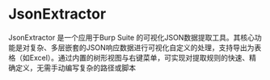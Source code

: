 # JsonExtractor
JsonExtractor 是一个应用于Burp Suite 的可视化JSON数据提取工具。其核心功能是对复杂、多层嵌套的JSON响应数据进行可视化自定义的处理，支持导出为表格（如Excel）。通过内置的树形视图与右键菜单，可实现对提取规则的快速、精确定义，无需手动编写复杂的路径或脚本
